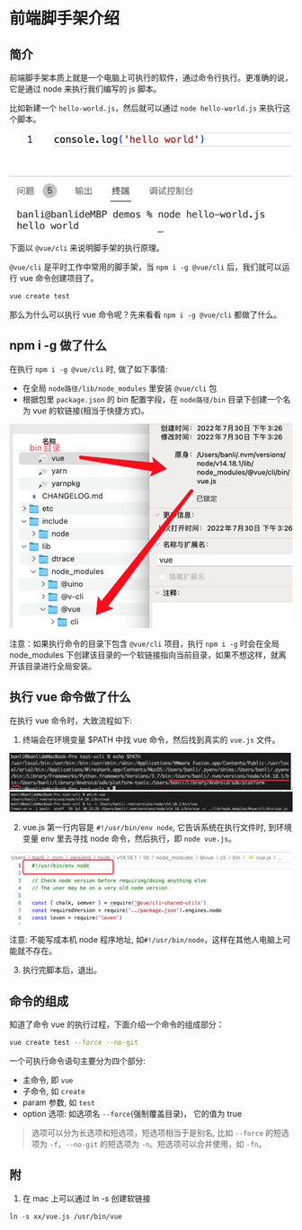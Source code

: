 # 前端脚手架介绍

## 简介

前端脚手架本质上就是一个电脑上可执行的软件，通过命令行执行。更准确的说，它是通过 node 来执行我们编写的 js 脚本。

比如新建一个 `hello-world.js`，然后就可以通过 `node hello-world.js` 来执行这个脚本。

![](imgs/2022-07-30-15-04-42.png)

下面以 `@vue/cli` 来说明脚手架的执行原理。

`@vue/cli` 是平时工作中常用的脚手架，当 `npm i -g @vue/cli` 后，我们就可以运行 vue 命令创建项目了。

```sh
vue create test
```

那么为什么可以执行 vue 命令呢？先来看看 `npm i -g @vue/cli` 都做了什么。

## npm i -g 做了什么

在执行 `npm i -g @vue/cli` 时, 做了如下事情:

- 在全局 `node路径/lib/node_modules` 里安装 `@vue/cli` 包
- 根据包里 `package.json` 的 bin 配置字段，在 `node路径/bin` 目录下创建一个名为 vue 的软链接(相当于快捷方式)。

![](imgs/2022-07-30-15-29-44.png)

注意：如果执行命令的目录下包含 `@vue/cli` 项目，执行 `npm i -g` 时会在全局 node_modules 下创建该目录的一个软链接指向当前目录，如果不想这样，就离开该目录进行全局安装。

## 执行 vue 命令做了什么

在执行 vue 命令时，大致流程如下:

1. 终端会在环境变量 $PATH 中找 vue 命令，然后找到真实的 `vue.js` 文件。

![](imgs/2022-07-30-15-33-24.png)
![](imgs/2022-07-30-15-40-20.png)

2. vue.js 第一行内容是 `#!/usr/bin/env node`, 它告诉系统在执行文件时, 到环境变量 env 里去寻找 node 命令，然后执行，即 `node vue.js`。

![](imgs/2022-07-30-15-31-48.png)

注意: 不能写成本机 node 程序地址, 如`#!/usr/bin/node`，这样在其他人电脑上可能就不存在。

3. 执行完脚本后，退出。

## 命令的组成

知道了命令 vue 的执行过程，下面介绍一个命令的组成部分：

```sh
vue create test --force --no-git
```

一个可执行命令语句主要分为四个部分:

- 主命令, 即 `vue`
- 子命令, 如 `create`
- param 参数, 如 `test`
- option 选项: 如选项名 `--force`(强制覆盖目录)， 它的值为 true

> 选项可以分为长选项和短选项，短选项相当于是别名, 比如 `--force` 的短选项为 `-f`，`--no-git` 的短选项为 `-n`。短选项可以合并使用，如 `-fn`。


## 附

1. 在 mac 上可以通过 ln -s 创建软链接

```
ln -s xx/vue.js /usr/bin/vue
```
